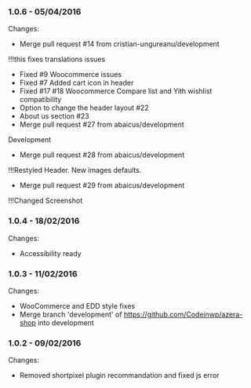 

### 1.0.6 - 05/04/2016

 Changes: 


 * Merge pull request #14 from cristian-ungureanu/development

!!!this fixes translations issues
 * Fixed #9 Woocommerce issues
 * Fixed #7 Added cart icon in header
 * Fixed #17 #18 Woocommerce Compare list and Yith wishlist compatibility
 * Option to change the header layout #22
 * About us section #23
 * Merge pull request #27 from abaicus/development

Development
 * Merge pull request #28 from abaicus/development

!!!Restyled Header. New images defaults.
 * Merge pull request #29 from abaicus/development

!!!Changed Screenshot


### 1.0.4 - 18/02/2016

 Changes: 


 * Accessibility ready


### 1.0.3 - 11/02/2016

 Changes: 


 * WooCommerce and EDD style fixes
 * Merge branch 'development' of https://github.com/Codeinwp/azera-shop into development


### 1.0.2 - 09/02/2016

 Changes: 


 * Removed shortpixel plugin recommandation and fixed js error
